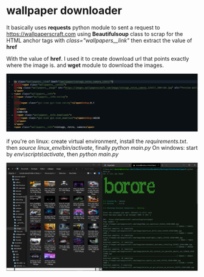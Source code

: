 # wallpaper downloader

It basically uses __requests__ python module to sent a request to <https://wallpaperscraft.com>
using  __Beautifulsoup__ class to scrap for the HTML anchor tags with *class="wallpapers__link"* then
extract the value of __href__

With the value of __href__. I used it to create download url that points exactly where the image is.
and __wget__ module to download the images.

![How the anchor is describe on the website](/img/anchor_tag.png)

if you're on linux: create virtual environment, install the _requirements.txt_. then *source linux_env/bin/activate*, finally *python main.py*
On windows: start by *env\scripts\activate*, then *python main.py*

![code in](/img/Screensho.png)
